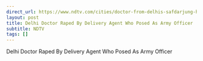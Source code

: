 ```yaml
---
direct_url: https://www.ndtv.com/cities/doctor-from-delhis-safdarjung-hospital-raped-by-fake-army-officer-police-9522419
layout: post
title: Delhi Doctor Raped By Delivery Agent Who Posed As Army Officer
subtitle: NDTV
tags: []
---
```


Delhi Doctor Raped By Delivery Agent Who Posed As Army Officer

